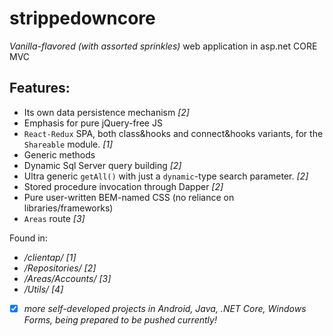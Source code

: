 # strippedowncore
*Vanilla-flavored (with assorted sprinkles)* web application in asp.net CORE MVC
## Features:
- Its own data persistence mechanism *[2]*
- Emphasis for pure jQuery-free JS 
- `React-Redux` SPA, both class&hooks and connect&hooks variants, for the `Shareable` module. *[1]*
- Generic methods
- Dynamic Sql Server query building *[2]*
- Ultra generic `getAll()` with just a `dynamic`-type search parameter. *[2]*
- Stored procedure invocation through Dapper *[2]*
- Pure user-written BEM-named CSS (no reliance on libraries/frameworks)
- `Areas` route *[3]*

Found in:
- */clientap/ [1]*
- */Repositories/ [2]*
- */Areas/Accounts/ [3]*
- */Utils/ [4]*

- [x] *more self-developed projects in Android, Java, .NET Core, Windows Forms, being prepared to be pushed currently!*
